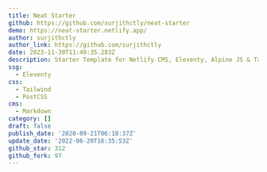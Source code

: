 ```yaml
---
title: Neat Starter
github: https://github.com/surjithctly/neat-starter
demo: https://neat-starter.netlify.app/
author: surjithctly
author_link: https://github.com/surjithctly
date: 2023-11-30T11:49:35.283Z
description: Starter Template for Netlify CMS, Eleventy, Alpine JS & Tailwind CSS
ssg:
  - Eleventy
css:
  - Tailwind
  - PostCSS
cms:
  - Markdown
category: []
draft: false
publish_date: '2020-09-21T06:18:37Z'
update_date: '2022-06-20T16:35:53Z'
github_star: 312
github_fork: 97
---
```

